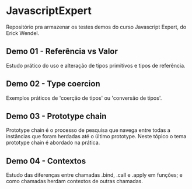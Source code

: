 # JavascriptExpert
Repositório pra armazenar os testes demos do curso Javascript Expert, do Erick Wendel.

## Demo 01 - Referência vs Valor
Estudo prático do uso e alteração de tipos primitivos e tipos de referência.

## Demo 02 - Type coercion
Exemplos práticos de 'coerção de tipos' ou 'conversão de tipos'.

## Demo 03 - Prototype chain
Prototype chain é o processo de pesquisa que navega entre todas a instâncias que foram herdadas até o último prototype.
Neste tópico o tema prototype chain é abordado na prática.

## Demo 04 - Contextos
Estudo das diferenças entre chamadas .bind, .call e .apply em funções; e como chamadas herdam contextos de outras chamadas.



